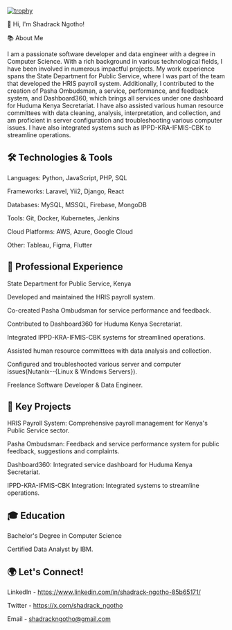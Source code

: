[![trophy](https://github-profile-trophy.vercel.app/?username=ShadrackNN)](https://github.com/ShadrackNN/github-profile-trophy)

👋 Hi, I'm Shadrack Ngotho!

📚 About Me

I am a passionate software developer and data engineer with a degree in Computer Science. With a rich background in various technological fields, I have been involved in numerous impactful projects. My work experience spans the State Department for Public Service, where I was part of the team that developed the HRIS payroll system. Additionally, I contributed to the creation of Pasha Ombudsman, a service, performance, and feedback system, and Dashboard360, which brings all services under one dashboard for Huduma Kenya Secretariat. I have also assisted various human resource committees with data cleaning, analysis, interpretation, and collection, and am proficient in server configuration and troubleshooting various computer issues. I have also integrated systems such as IPPD-KRA-IFMIS-CBK to streamline operations.

## 🛠️ Technologies & Tools
Languages: Python, JavaScript, PHP, SQL

Frameworks: Laravel, Yii2, Django, React

Databases: MySQL, MSSQL, Firebase, MongoDB

Tools: Git, Docker, Kubernetes, Jenkins

Cloud Platforms: AWS, Azure, Google Cloud

Other: Tableau, Figma, Flutter

## 💼 Professional Experience
State Department for Public Service, Kenya

Developed and maintained the HRIS payroll system.

Co-created Pasha Ombudsman for service performance and feedback.

Contributed to Dashboard360 for Huduma Kenya Secretariat.

Integrated IPPD-KRA-IFMIS-CBK systems for streamlined operations.

Assisted human resource committees with data analysis and collection.

Configured and troubleshooted various server and computer issues(Nutanix--{Linux & Windows Servers}).

Freelance Software Developer & Data Engineer.

## 🌟 Key Projects
HRIS Payroll System: Comprehensive payroll management for Kenya's Public Service sector.

Pasha Ombudsman: Feedback and service performance system for public feedback, suggestions and complaints.

Dashboard360: Integrated service dashboard for Huduma Kenya Secretariat.

IPPD-KRA-IFMIS-CBK Integration: Integrated systems to streamline operations.

## 🎓 Education
Bachelor's Degree in Computer Science

Certified Data Analyst by IBM.

## 🌍 Let's Connect!
LinkedIn - https://www.linkedin.com/in/shadrack-ngotho-85b65171/

Twitter - https://x.com/shadrack_ngotho

Email - shadrackngotho@gmail.com
<!--
**ShadrackNN/ShadrackNN** is a ✨ _special_ ✨ repository because its `README.md` (this file) appears on your GitHub profile.

Here are some ideas to get you started:

- 🔭 I’m currently working on ...
- 🌱 I’m currently learning ...
- 👯 I’m looking to collaborate on ...
- 🤔 I’m looking for help with ...
- 💬 Ask me about ...
- 📫 How to reach me: ...
- 😄 Pronouns: ...
- ⚡ Fun fact: ...
-->
